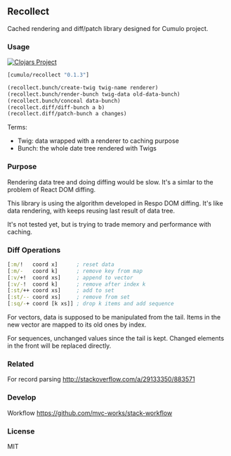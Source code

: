 
Recollect
----

Cached rendering and diff/patch library designed for Cumulo project.

### Usage

[![Clojars Project](https://img.shields.io/clojars/v/cumulo/recollect.svg)](https://clojars.org/cumulo/recollect)

```clojure
[cumulo/recollect "0.1.3"]
```

```clojure
(recollect.bunch/create-twig twig-name renderer)
(recollect.bunch/render-bunch twig-data old-data-bunch)
(recollect.bunch/conceal data-bunch)
(recollect.diff/diff-bunch a b)
(recollect.diff/patch-bunch a changes)
```

Terms:

* Twig: data wrapped with a renderer to caching purpose
* Bunch: the whole date tree rendered with Twigs

### Purpose

Rendering data tree and doing diffing would be slow.
It's a simlar to the problem of React DOM diffing.

This library is using the algorithm developed in Respo DOM diffing.
It's like data rendering, with keeps reusing last result of data tree.

It's not tested yet, but is trying to trade memory and performance with caching.

### Diff Operations

```clojure
[:m/!   coord x]      ; reset data
[:m/-   coord k]      ; remove key from map
[:v/+!  coord xs]     ; append to vector
[:v/-!  coord k]      ; remove after index k
[:st/++ coord xs]     ; add to set
[:st/-- coord xs]     ; remove from set
[:sq/-+ coord [k xs]] ; drop k items and add sequence
```

For vectors, data is supposed to be manipulated from the tail.
Items in the new vector are mapped to its old ones by index.

For sequences, unchanged values since the tail is kept.
Changed elements in the front will be replaced directly.

### Related

For record parsing http://stackoverflow.com/a/29133350/883571

### Develop

Workflow https://github.com/mvc-works/stack-workflow

### License

MIT
